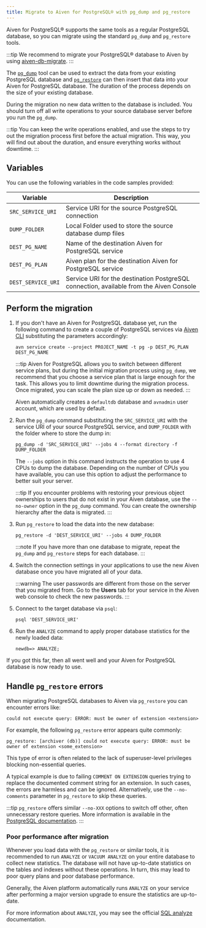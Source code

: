 ```yaml
---
title: Migrate to Aiven for PostgreSQL® with pg_dump and pg_restore
---
```


Aiven for PostgreSQL® supports the same tools as a regular PostgreSQL database, so you can migrate using the standard `pg_dump` and `pg_restore` tools.

:::tip
We recommend to migrate your PostgreSQL® database to Aiven by using
[aiven-db-migrate](migrate-aiven-db-migrate).
:::

The [`pg_dump`](https://www.postgresql.org/docs/current/app-pgdump.html)
tool can be used to extract the data from your existing PostgreSQL
database and
[`pg_restore`](https://www.postgresql.org/docs/current/app-pgrestore.html)
can then insert that data into your Aiven for PostgreSQL database. The
duration of the process depends on the size of your existing database.

During the migration no new data written to the database is included.
You should turn off all write operations to your source database server
before you run the `pg_dump`.

<!-- vale off -->
:::tip
You can keep the write operations enabled, and use the steps to try out
the migration process first before the actual migration. This way, you
will find out about the duration, and ensure everything works without
downtime.
:::
<!-- vale on -->

## Variables

You can use the following variables in the code samples provided:

 | Variable           | Description                                                                             |
 | ------------------ | --------------------------------------------------------------------------------------- |
 | `SRC_SERVICE_URI`  | Service URI for the source PostgreSQL connection                                        |
 | `DUMP_FOLDER`      | Local Folder used to store the source database dump files                               |
 | `DEST_PG_NAME`     | Name of the destination Aiven for PostgreSQL service                                    |
 | `DEST_PG_PLAN`     | Aiven plan for the destination Aiven for PostgreSQL service                             |
 | `DEST_SERVICE_URI` | Service URI for the destination PostgreSQL connection, available from the Aiven Console |

## Perform the migration

1.  If you don't have an Aiven for PostgreSQL database yet, run the
    following command to create a couple of PostgreSQL services via
    [Aiven CLI](/docs/tools/cli) substituting the
    parameters accordingly:

    ```
    avn service create --project PROJECT_NAME -t pg -p DEST_PG_PLAN DEST_PG_NAME
    ```

    :::tip
    Aiven for PostgreSQL allows you to switch between different
    service plans, but during the initial migration process
    using `pg_dump`, we recommend that you choose a service plan that is
    large enough for the task. This allows you to limit downtime during
    the migration process. Once migrated, you can scale the plan size up
    or down as needed.
    :::

    Aiven automatically creates a `defaultdb` database and `avnadmin` user
    account, which are used by default.

1.  Run the `pg_dump` command substituting the `SRC_SERVICE_URI` with
    the service URI of your source PostgreSQL service, and `DUMP_FOLDER`
    with the folder where to store the dump in:

    ```
    pg_dump -d 'SRC_SERVICE_URI' --jobs 4 --format directory -f DUMP_FOLDER
    ```

    The `--jobs` option in this command instructs the operation to use 4
    CPUs to dump the database. Depending on the number of CPUs you have
    available, you can use this option to adjust the performance to better
    suit your server.

    :::tip
    If you encounter problems with restoring your previous object ownerships
    to users that do not exist in your Aiven database, use the `--no-owner`
    option in the `pg_dump` command. You can create the ownership hierarchy
    after the data is migrated.
    :::

1.  Run `pg_restore` to load the data into the new database:

    ```
    pg_restore -d 'DEST_SERVICE_URI' --jobs 4 DUMP_FOLDER
    ```

    :::note
    If you have more than one database to migrate, repeat the `pg_dump`
    and `pg_restore` steps for each database.
    :::

1.  Switch the connection settings in your applications to use the new
    Aiven database once you have migrated all of your data.

    :::warning
    The user passwords are different from those on the server that you
    migrated from. Go to the **Users** tab for your service in the Aiven
    web console to check the new passwords.
    :::

1.  Connect to the target database via `psql`:

    ```
    psql 'DEST_SERVICE_URI'
    ```

1.  Run the `ANALYZE` command to apply proper database statistics for
    the newly loaded data:

    ```
    newdb=> ANALYZE;
    ```

If you got this far, then all went well and your Aiven for PostgreSQL
database is now ready to use.

## Handle `pg_restore` errors

When migrating PostgreSQL databases to Aiven via `pg_restore` you can
encounter errors like:

```
could not execute query: ERROR: must be owner of extension <extension>
```

For example, the following `pg_restore` error appears quite commonly:

```
pg_restore: [archiver (db)] could not execute query: ERROR: must be owner of extension <some_extension>
```

This type of error is often related to the lack of superuser-level
privileges blocking non-essential queries.

A typical example is due to failing `COMMENT ON EXTENSION` queries
trying to replace the documented comment string for an extension. In
such cases, the errors are harmless and can be ignored. Alternatively,
use the `--no-comments` parameter in `pg_restore` to skip these queries.

:::tip
`pg_restore` offers similar `--no-XXX` options to switch off other,
often unnecessary restore queries. More information is available in the
[PostgreSQL
documentation](https://www.postgresql.org/docs/current/app-pgrestore.html).
:::

### Poor performance after migration

Whenever you load data with the `pg_restore` or similar tools, it is
recommended to run `ANALYZE` or `VACUUM ANALYZE` on your entire database
to collect new statistics. The database will not have up-to-date
statistics on the tables and indexes without these operations. In turn,
this may lead to poor query plans and poor database performance.

Generally, the Aiven platform automatically runs `ANALYZE` on your
service after performing a major version upgrade to ensure the
statistics are up-to-date.

For more information about `ANALYZE`, you may see the official [SQL
analyze](https://www.postgresql.org/docs/current/sql-analyze.html)
documentation.

